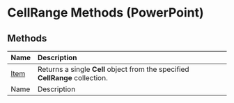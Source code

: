 
# CellRange Methods (PowerPoint)

## Methods



|**Name**|**Description**|
|:-----|:-----|
| [Item](69960691-7853-3068-19c5-b757e22024d9.md)|Returns a single  **Cell** object from the specified **CellRange** collection.|
|Name|Description|
